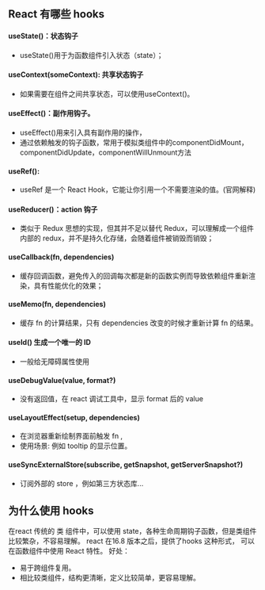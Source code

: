 ## React 有哪些 hooks
#### useState()：状态钩子
- useState()用于为函数组件引入状态（state）；
#### useContext(someContext): 共享状态钩子
- 如果需要在组件之间共享状态，可以使用useContext()。
#### useEffect()：副作用钩子。
- useEffect()用来引入具有副作用的操作，
- 通过依赖触发的钩子函数，常用于模拟类组件中的componentDidMount，componentDidUpdate，componentWillUnmount方法
#### useRef():
- useRef 是一个 React Hook，它能让你引用一个不需要渲染的值。(官网解释)
#### useReducer()：action 钩子
- 类似于 Redux 思想的实现，但其并不足以替代 Redux，可以理解成一个组件内部的 redux，并不是持久化存储，会随着组件被销毁而销毁；

#### useCallback(fn, dependencies)
- 缓存回调函数，避免传入的回调每次都是新的函数实例而导致依赖组件重新渲染，具有性能优化的效果；
#### useMemo(fn, dependencies)
- 缓存 fn 的计算结果，只有 dependencies 改变的时候才重新计算 fn 的结果。 
#### useId() 生成一个唯一的 ID
- 一般给无障碍属性使用
#### useDebugValue(value, format?)
- 没有返回值，在 react 调试工具中，显示 format 后的 value
#### useLayoutEffect(setup, dependencies)
- 在浏览器重新绘制界面前触发  fn , 
- 使用场景: 例如 tooltip 的显示位置。
#### useSyncExternalStore(subscribe, getSnapshot, getServerSnapshot?)
- 订阅外部的 store ，例如第三方状态库...

[//]: # (#### UseImperativeHandle&#40;ref, &#40;&#41; => {return {}}&#41;)

[//]: # (- 能让你自定义由 [ref]&#40;https://zh-hans.react.dev/learn/manipulating-the-dom-with-refs&#41; 暴露出来的句柄。（向父组件暴露一个自定义的 ref 句柄 ，更改 ref.current 的值）)





## 为什么使用 hooks
在react 传统的 类 组件中，可以使用 state，各种生命周期钩子函数，但是类组件比较繁杂，不容易理解。
react 在16.8 版本之后，提供了hooks 这种形式， 可以在函数组件中使用 React 特性。
好处： 
- 易于跨组件复用。
- 相比较类组件，结构更清晰，定义比较简单，更容易理解。